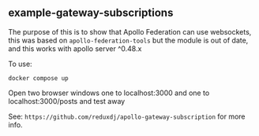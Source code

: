 ## example-gateway-subscriptions

The purpose of this is to show that Apollo Federation can use websockets, this was based
on `apollo-federation-tools` but the module is out of date, and this works with apollo server ^0.48.x

To use:

```
docker compose up
```

Open two browser windows one to localhost:3000 and one to localhost:3000/posts and test away

See: `https://github.com/reduxdj/apollo-gateway-subscription` for more info.
